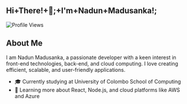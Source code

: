 <!-- [![MasterHead](https://user-images.githubusercontent.com/10498744/210012254-234538ff-d198-48aa-8964-37e6fd45d227.gif)](https://your-link.com) -->

<!--
<p align="center">
    <a>
        <img src="https://media4.giphy.com/media/v1.Y2lkPTc5MGI3NjExdDMweXJkOXM4c3FkdTU0YWNuNnBwdmNnMTlwNTJwZmlkdTYzNm1weCZlcD12MV9pbnRlcm5hbF9naWZfYnlfaWQmY3Q9cw/CKwc8DrjB7KMJ3nZ21/giphy.webp" width="200" height="150" alt="Description of the image">
    </a>
</p>
-->

## Hi+There!+👋;+I'm+Nadun+Madusanka!;
<!-- <h1 align="center">
    <img src="https://readme-typing-svg.herokuapp.com/?font=Righteous&size=35&center=true&vCenter=true&width=500&height=70&duration=4000&lines=Hi+There!+👋;+I'm+Nadun+Madusanka!;" />
</h1> -->

![Profile Views](https://komarev.com/ghpvc/?username=NadunMN&style=for-the-badge)

<!--## <img src="https://fonts.gstatic.com/s/e/notoemoji/latest/270f_fe0f/512.webp" alt="Pencil" width="25" height="25" align="center" /> About Me-->
## About Me

I am Nadun Madusanka, a passionate developer with a keen interest in front-end technologies, back-end, and cloud computing. I love creating efficient, scalable, and user-friendly applications.



- 🎓 Currently studying at University of Colombo School of Computing
- 🌱 Learning more about React, Node.js, and cloud platforms like AWS and Azure

<!-- ## <img src="https://fonts.gstatic.com/s/e/notoemoji/latest/2699_fe0f/512.webp" alt="skill" width="25" height="25" align="center" /> Skills

### Programming Languages
<p align="left">
  <a href="https://skillicons.dev">
    <img src="https://skillicons.dev/icons?i=c,cpp,python,java,scala,html,css,javascript,php" />
  </a>
</p> -->
<!-- ![Java](https://img.shields.io/badge/Java-007396?style=for-the-badge&logo=java&logoColor=white)
![Python](https://img.shields.io/badge/Python-3776AB?style=for-the-badge&logo=python&logoColor=white)
![JavaScript](https://img.shields.io/badge/JavaScript-F7DF1E?style=for-the-badge&logo=javascript&logoColor=black)
![C](https://img.shields.io/badge/C-A8B9CC?style=for-the-badge&logo=c&logoColor=white)
![C++](https://img.shields.io/badge/C++-00599C?style=for-the-badge&logo=cplusplus&logoColor=white)
![Scala](https://img.shields.io/badge/Scala-DC322F?style=for-the-badge&logo=scala&logoColor=white) -->

<!-- ### Others
[![My Skills](https://skillicons.dev/icons?i=aws,azure,react,nodejs,ai,ps,figma,git,github,mongodb,mysql)](https://skillicons.dev) -->
<!-- ![AWS](https://img.shields.io/badge/AWS-FF9900?style=for-the-badge&logo=amazonaws&logoColor=white)
![Azure](https://img.shields.io/badge/Azure-0089D6?style=for-the-badge&logo=microsoftazure&logoColor=white) -->

<!--### Frameworks and Libraries-->


<!--![React](https://img.shields.io/badge/React-20232A?style=for-the-badge&logo=react&logoColor=61DAFB)
![Node.js](https://img.shields.io/badge/Node.js-43853D?style=for-the-badge&logo=node-dot-js&logoColor=white) -->

<!--### Design Tools-->


<!--![Photoshop](https://img.shields.io/badge/Photoshop-31A8FF?style=for-the-badge&logo=adobephotoshop&logoColor=white)
![Illustrator](https://img.shields.io/badge/Illustrator-FF9A00?style=for-the-badge&logo=adobeillustrator&logoColor=white)
![Figma](https://img.shields.io/badge/Figma-F24E1E?style=for-the-badge&logo=figma&logoColor=white) -->

<!--### Version Control-->

<!--![Git](https://img.shields.io/badge/Git-F05032?style=for-the-badge&logo=git&logoColor=white)-->

<!--### Databases-->

<!--![MySQL](https://img.shields.io/badge/MySQL-4479A1?style=for-the-badge&logo=mysql&logoColor=white)
![MongoDB](https://img.shields.io/badge/MongoDB-47A248?style=for-the-badge&logo=mongodb&logoColor=white)-->

<!--## <img src="https://fonts.gstatic.com/s/e/notoemoji/latest/1f6a8/512.webp" alt="Stat" width="25" height="25" align="center" /> GitHub Stats-->
<!--## GitHub Stats

<p align="center">
  <img src="https://github-readme-stats.vercel.app/api?username=NadunMN&show_icons=true&rank_icon=github&theme=transparent&hide=contribs,issues&count_private=true&hide_border=true" alt="Nadun's GitHub stats" />
  <img src="https://github-readme-stats.vercel.app/api/top-langs/?username=NadunMN&layout=compact&theme=transparent&bg_color=00000000" alt="Top Langs" />
</p>-->





<!--<div align="center">
  <img width=390 src="https://github-readme-stats.vercel.app/api?username=NadunMN&count_private=true&show_icons=true&theme=react&rank_icon=github&border_radius=10" alt="readme stats" />
  <img width=325 align="center" src="https://github-readme-stats.vercel.app/api/top-langs/?username=NadunMN&hide=HTML&langs_count=8&layout=compact&theme=react&border_radius=10&size_weight=0.5&count_weight=0.5&exclude_repo=github-readme-stats" alt="top langs" />
</div>-->

<!--## <img src="https://raw.githubusercontent.com/Tarikul-Islam-Anik/Animated-Fluent-Emojis/master/Emojis/Hand%20gestures/Handshake.png" alt="Handshake" width="25" height="25" align="center" /> Contributions
- Open source contributions and involvement in the community.
Thank you for visiting my profile! Feel free to explore my repositories and get in touch if you have any questions or collaborations in mind.

<p align="center">
     <img src="https://capsule-render.vercel.app/api?type=waving&color=gradient&height=100&section=footer"/>
</p> -->
